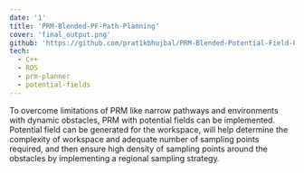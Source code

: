 ```yaml
---
date: '1'
title: 'PRM-Blended-PF-Path-Planning'
cover: 'final_output.png'
github: 'https://github.com/prat1kbhujbal/PRM-Blended-Potential-Field-Path-Planning'
tech:
  - C++
  - ROS
  - prm-planner
  - potential-fields
---
```

To overcome limitations of PRM like narrow pathways and environments with dynamic obstacles, PRM with potential fields can be implemented. Potential field can be generated for the workspace, will help determine the complexity of workspace and adequate number of sampling points required, and then ensure high density of sampling points around the obstacles by implementing a regional sampling strategy.
